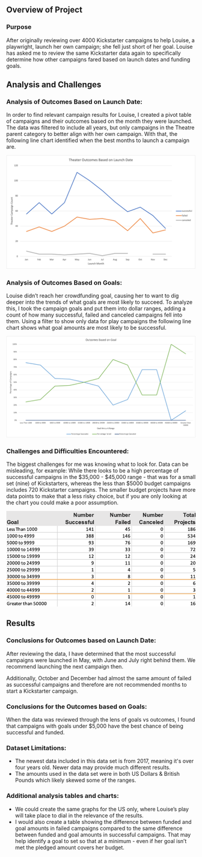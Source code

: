 ## Overview of Project

### Purpose

After originally reviewing over 4000 Kickstarter campaigns to help Louise, a playwright, launch her own campaign; she fell just short of her goal. Louise has asked me to review the same Kickstarter data again to specifically determine how other campaigns fared based on launch dates and funding goals.

## Analysis and Challenges

### Analysis of Outcomes Based on Launch Date:

In order to find relevant campaign results for Louise, I created a pivot table of campaigns and their outcomes based on the month they were launched. The data was filtered to include all years, but only campaigns in the Theatre parent category to better align with her own campaign.
With that, the following  line chart identified when the best months to launch a campaign are. 

![Outcome Based On Launch Date](https://github.com/jmmadson/kickstarter-analysis/blob/main/Resources/Theatre_Outcomes_vs_Launch.png)


### Analysis of Outcomes Based on Goals:
Louise didn’t reach her crowdfunding goal, causing her to want to dig deeper into the trends of what goals are most likely to succeed. To analyze this, I took the campaign goals and put them into dollar ranges, adding a count of how many successful, failed and canceled campaigns fell into them. Using a filter to show only data for play campaigns the following line chart shows what goal amounts are most likely to be successful.  

![Outcomes vs Goals](https://github.com/jmmadson/kickstarter-analysis/blob/main/Resources/Outcomes_vs_Goals.png)

### Challenges and Difficulties Encountered:
The biggest challenges for me was knowing what to look for. Data can be misleading, for example: 
While there looks to be a high percentage of successful campaigns in the $35,000 - $45,000 range - that was for a small set (nine) of Kickstarters, whereas the less than $5000 budget campaigns includes 720 Kickstarter campaigns. The smaller budget projects have more data points to make that a less risky choice, but if you are only looking at the chart you could make a poor assumption. 

![Campaigns by Goal Data](https://github.com/jmmadson/kickstarter-analysis/blob/main/Resources/Campaigns_By_Goal_Data.png) 

## Results
### Conclusions for Outcomes based on Launch Date:
After reviewing the data, I have determined that the most successful campaigns were launched in May, with June and July right behind them. We recommend launching the next campaign then. 

Additionally, October and December had almost the same amount of failed as successful campaigns and therefore are not recommended months to start a Kickstarter campaign. 

### Conclusions for the Outcomes based on Goals:
When the data was reviewed through the lens of goals vs outcomes, I found that campaigns with goals under $5,000 have the best chance of being successful and funded. 

### Dataset Limitations:
- The newest data included in this data set is from 2017, meaning it's over four years old. Newer data may provide much different results. 
- The amounts used in the data set were in both US Dollars & British Pounds which likely skewed some of the ranges.

### Additional analysis tables and charts:
- We could create the same graphs for the US only, where Louise’s play will take place to dial in the relevance of the results. 
- I would also create a table showing the difference between funded and goal amounts in failed campaigns compared to the same difference between funded and goal amounts in successful campaigns. That may help identify a goal to set so that at a minimum - even if her goal isn’t met the pledged amount covers her budget. 


